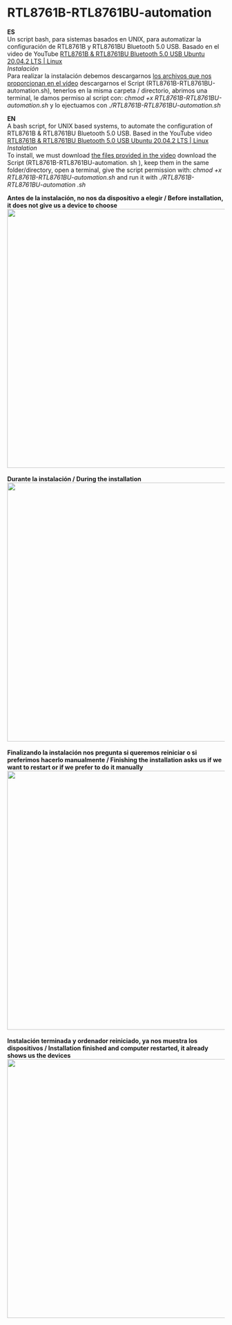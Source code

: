 # RTL8761B-RTL8761BU-automation
<b>ES</b><br>
Un script bash, para sistemas basados en UNIX, para automatizar la configuración de RTL8761B y RTL8761BU Bluetooth 5.0 USB. Basado en el video de YouTube <a href="https://youtu.be/GjwrQ6Nnp_c">RTL8761B & RTL8761BU Bluetooth 5.0 USB Ubuntu 20.04.2 LTS | Linux</a><br>
<i>Instalación</i><br>
Para realizar la instalación debemos descargarnos <a href="https://drive.google.com/file/d/1FkzIOuNAc1HErqbhkmbkwEisviAQP2IC/view">los archivos que nos proporcionan en el vídeo</a> descargarnos el Script (RTL8761B-RTL8761BU-automation.sh), tenerlos en la misma carpeta / directorio, abrimos una terminal, le damos permiso al script con: <i>chmod +x RTL8761B-RTL8761BU-automation.sh</i> y lo ejectuamos con <i>./RTL8761B-RTL8761BU-automation.sh</i>

<b>EN</b> <br>
A bash script, for UNIX based systems, to automate the configuration of RTL8761B &amp; RTL8761BU Bluetooth 5.0 USB. Based in the YouTube video <a href="https://youtu.be/GjwrQ6Nnp_c">RTL8761B & RTL8761BU Bluetooth 5.0 USB Ubuntu 20.04.2 LTS | Linux</a><br>
<i>Instalation</i><br>
To install, we must download <a href="https://drive.google.com/file/d/1FkzIOuNAc1HErqbhkmbkwEisviAQP2IC/view">the files provided in the video</a> download the Script (RTL8761B-RTL8761BU-automation. sh ), keep them in the same folder/directory, open a terminal, give the script permission with: <i>chmod +x RTL8761B-RTL8761BU-automation.sh</i> and run it with <i>./RTL8761B-RTL8761BU-automation .sh</i>

<b>Antes de la instalación, no nos da dispositivo a elegir / Before installation, it does not give us a device to choose</b>
<img height="600px" weight="auto" src="https://lh3.googleusercontent.com/u/0/drive-viewer/AFDK6gMl28NzRDLn8H7KlmOE54Db-fhFBGfJmPumywqFmYdkv-ozAsluIzZUNEDXKu1Yyk-iwA8G4QZGOvDfv68myLrP0NMR2g=w1920-h929"><br><br>
<b>Durante la instalación / During the installation</b>
<img height="600px" weight="auto" src="https://lh3.googleusercontent.com/u/0/d/1mZDJUidgJPaKj61w1eQ5EJ0MzxP6Bm7A=w1920-h929-iv1"><br><br>
<b>Finalizando la instalación nos pregunta si queremos reiniciar o si preferimos hacerlo manualmente / Finishing the installation asks us if we want to restart or if we prefer to do it manually</b>
<img height="600px" weight="auto" src="https://lh3.googleusercontent.com/u/0/d/1VOFNML6ZY9EFm76xLEAebOIX4zRyUx0I=w1365-h929-iv1"><br><br>
<b>Instalación terminada y ordenador reiniciado, ya nos muestra los dispositivos / Installation finished and computer restarted, it already shows us the devices</b>
<img height="600px" weight="auto" src="https://lh3.googleusercontent.com/u/0/d/110Rk8s3NhLxwLYbWG_EHpZIQ35wNw_u9=w1365-h929-iv1">
